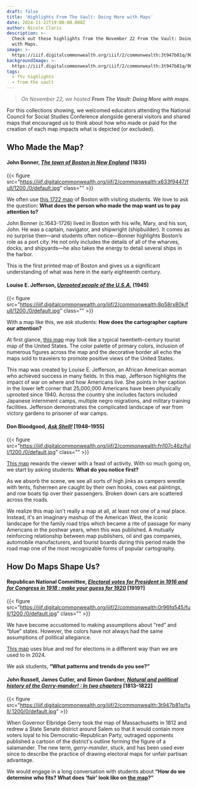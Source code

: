 ```yaml
---
draft: false
title: 'Highlights From The Vault: Doing More with Maps'
date: 2024-11-22T19:00:00.000Z
author: Nicole Claris
description: >-
  Check out these highlights from the November 22 From the Vault: Doing More
  with Maps.
image: >-
  https://iiif.digitalcommonwealth.org/iiif/2/commonwealth:3t947b81q/90,2329,7629,2931/1200,/0/default.jpg
backgroundImage: >-
  https://iiif.digitalcommonwealth.org/iiif/2/commonwealth:3t947b81q/90,2329,7629,2931/1200,/0/default.jpg
tags:
  - ftv highlights
  - from the vault
---
```


> *On November 22, we hosted **From The Vault: Doing More with maps***.

For this collections showing, we welcomed educators attending the National Council for Social Studies Conference alongside general visitors and shared maps that encouraged us to think about how who made or paid for the creation of each map impacts what is depicted (or excluded).

## Who Made the Map?

#### John Bonner, ***[The town of Boston in New England](https://collections.leventhalmap.org/search/commonwealth:x633f943z)*** (1835)

{{< figure src="https://iiif.digitalcommonwealth.org/iiif/2/commonwealth:x633f9447/full/1200,/0/default.jpg" class="" >}}

We often use [this 1722 map](https://collections.leventhalmap.org/search/commonwealth:x633f943z) of Boston with visiting students. We love to ask the question: **What does the person who made the map want us to pay attention to?**

John Bonner (c.1643-1726) lived in Boston with his wife, Mary, and his son, John. He was a captain, navigator, and shipwright (shipbuilder). It comes as no surprise then—and students often notice—Bonner highlights Boston’s role as a port city. He not only includes the details of all of the wharves, docks, and shipyards—he also takes the energy to detail several ships in the harbor.

This is the first printed map of Boston and gives us a significant understanding of what was here in the early eighteenth century.

#### Louise E. Jefferson, ***[Uprooted people of the U.S.A.](https://collections.leventhalmap.org/search/commonwealth:t722kt12g)*** (1945)

{{< figure src="https://iiif.digitalcommonwealth.org/iiif/2/commonwealth:8p58rx80k/full/1200,/0/default.jpg" class="" >}}

With a map like this, we ask students: **How does the cartographer capture our attention?**

At first glance, [this map](https://collections.leventhalmap.org/search/commonwealth:t722kt12g) may look like a typical twentieth-century tourist map of the United States. The color palette of primary colors, inclusion of numerous figures across the map and the decorative border all echo the maps sold to travelers to promote positive views of the United States.

This map was created by Louise E. Jefferson, an African American woman who achieved success in many fields. In this map, Jefferson highlights the impact of war on where and how Americans live. She points in her caption in the lower left corner that 25,000,000 Americans have been physically uprooted since 1940. Across the country she includes factors included Japanese internment camps, multiple negro migrations, and military training facilities. Jefferson demonstrates the complicated landscape of war from victory gardens to prisoner of war camps.

#### Don Bloodgood, ***[Ask Shell!](https://collections.leventhalmap.org/search/commonwealth:6969z354f)*** \[1948–1955]

{{< figure src="https://iiif.digitalcommonwealth.org/iiif/2/commonwealth:fn107c46z/full/1200,/0/default.jpg" class="" >}}

[This map](https://collections.leventhalmap.org/search/commonwealth:6969z354f) rewards the viewer with a feast of activity. With so much going on, we start by asking students: **What do you notice first?**

As we absorb the scene, we see all sorts of high jinks as campers wrestle with tents, fishermen are caught by their own hooks, cows eat paintings, and row boats tip over their passengers. Broken down cars are scattered across the roads.

We realize this map isn't really a map at all, at least not one of a real place. Instead, it's an imaginary mashup of the American West, the iconic landscape for the family road trips which became a rite of passage for many Americans in the postwar years, when this was published. A mutually reinforcing relationship between map publishers, oil and gas companies, automobile manufacturers, and tourist boards during this period made the road map one of the most recognizable forms of popular cartography.

## How Do Maps Shape Us?

#### Republican National Committee, ***[Electoral votes for President in 1916 and for Congress in 1918 : make your guess for 1920](https://collections.leventhalmap.org/search/commonwealth:0r96fq53w)*** \[1919?]

{{< figure src="https://iiif.digitalcommonwealth.org/iiif/2/commonwealth:0r96fq545/full/1200,/0/default.jpg" class="" >}}

We have become accustomed to making assumptions about “red” and “blue” states. However, the colors have not always had the same assumptions of political allegiance.

[This map](https://collections.leventhalmap.org/search/commonwealth:0r96fq53w) uses blue and red for elections in a different way than we are used to in 2024.

We ask students, **“What patterns and trends do you see?”**

#### John Russell, James Cutler, and Simon Gardner, ***[Natural and political history of the Gerry-mander! : In two chapters](https://collections.leventhalmap.org/search/commonwealth:3t947b80f)*** \[1813–1822]

{{< figure src="https://iiif.digitalcommonwealth.org/iiif/2/commonwealth:3t947b81q/full/,1200/0/default.jpg" >}}

When Governor Elbridge Gerry took the map of Massachusetts in 1812 and redrew a State Senate district around Salem so that it would contain more voters loyal to his Democratic-Republican Party, outraged opponents published a cartoon of the district's outline forming the figure of a salamander. The new term, *gerry-mander*, stuck, and has been used ever since to describe the practice of drawing electoral maps for unfair partisan advantage.

We would engage in a long conversation with students about **“How do we determine who fits? What does ‘fair’ look like on [the map](https://collections.leventhalmap.org/search/commonwealth:3t947b80f)?”**
